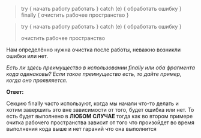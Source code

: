 

> try {
начать работу
работать
} catch (e) {
обработать ошибку
} finally {
очистить рабочее пространство
}
 

> try {
начать работу
работать
} catch (e) {
обработать ошибку
}
> 
>очистить рабочее пространство
>

Нам определённо нужна очистка после работы, неважно возникли ошибки или нет.

*Есть ли здесь преимущество в использовании finally или оба фрагмента кода одинаковы? Если такое преимущество есть, то дайте пример, когда оно проявляется.*

**Ответ:**

Секцию finally часто используют, когда мы начали что-то делать и хотим завершить это вне зависимости от того, будет ошибка или нет.  То есть будет выполнено в **ЛЮБОМ СЛУЧАЕ**  тогда как во втором примере очитка рабочего пространства зависит от того что произойдет во время выполнения кода выше и нет гараний что она выполнится
